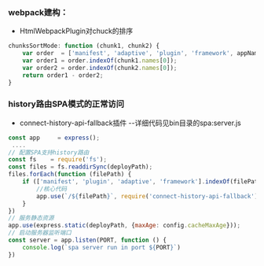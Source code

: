 
### webpack建构：
* HtmlWebpackPlugin对chuck的排序

```javascript
chunksSortMode: function (chunk1, chunk2) {
    var order  = ['manifest', 'adaptive', 'plugin', 'framework', appName];
    var order1 = order.indexOf(chunk1.names[0]);
    var order2 = order.indexOf(chunk2.names[0]);
    return order1 - order2;
}
```

### history路由SPA模式的正常访问

* connect-history-api-fallback插件 --详细代码见bin目录的spa:server.js

```javascript
const app     = express();
 ....
// 配置SPA支持history路由
const fs    = require('fs');
const files = fs.readdirSync(deployPath);
files.forEach(function (filePath) {
    if (['manifest', 'plugin', 'adaptive', 'framework'].indexOf(filePath) == -1) {
        //核心代码
        app.use(`/${filePath}`, require('connect-history-api-fallback')({verbose: !isProd}))
    }
})
// 服务静态资源
app.use(express.static(deployPath, {maxAge: config.cacheMaxAge}));
// 启动服务器监听端口
const server = app.listen(PORT, function () {
    console.log(`spa server run in port ${PORT}`)
})
```